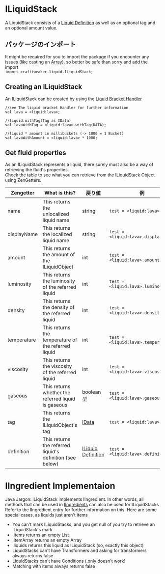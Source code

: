 # ILiquidStack

A LiquidStack consists of a [Liquid Definition](/Vanilla/Liquids/ILiquidDefinition/) as well as an optional tag and an optional amount value.

## パッケージのインポート
It might be required for you to import the package if you encounter any issues (like casting an [Array](/AdvancedFunctions/Arrays_and_Loops/)), so better be safe than sorry and add the import.  
`import crafttweaker.liquid.ILiquidStack;`

## Creating an ILiquidStack
An ILiquidStack can be created by using the [Liquid Bracket Handler](/Vanilla/Brackets/Bracket_Liquid/)


```zenscript
//see The liquid bracket Handler for further information
val lava = <liquid:lava>;

//liquid.withTag(Tag as IData)
val lavaWithTag = <liquid:lava>.withTag(DATA);

//liquid * amount in millibuckets (-> 1000 = 1 Bucket)
val lavaWithAmount = <liquid:lava> * 1000;
```

## Get fluid properties
As an ILiquidStack represents a liquid, there surely must also be a way of retrieving the fluid's properties.  
Check the table to see what you can retrieve from the ILiquidStack Object using ZenGetters.

| Zengetter   | What is this?                                             | 戻り値                                                       | 例                                         |
| ----------- | --------------------------------------------------------- | --------------------------------------------------------- | ----------------------------------------- |
| name        | This returns the unlocalized liquid name                  | string                                                    | `test = <liquid:lava>.name;`        |
| displayName | This returns the localized liquid name                    | string                                                    | `test = <liquid:lava>.displayName;` |
| amount      | This returns the amount of the ILiquidObject              | int                                                       | `test = <liquid:lava>.amount;`      |
| luminosity  | This returns the luminosity of the referred liquid        | int                                                       | `test = <liquid:lava>.luminosity;`  |
| density     | This returns the density of the referred liquid           | int                                                       | `test = <liquid:lava>.density;`     |
| temperature | This returns the temperature of the referred liquid       | int                                                       | `test = <liquid:lava>.temperature;` |
| viscosity   | This returns the viscosity of the referred liquid         | int                                                       | `test = <liquid:lava>.viscosity;`   |
| gaseous     | This returns whether the referred liquid is gaseous       | boolean型                                                  | `test = <liquid:lava>.gaseous;`     |
| tag         | This returns the ILiquidObject's tag                      | [IData](/Vanilla/Data/IData/)                             | `test = <liquid:lava>.tag;`         |
| definition  | This returns the referred liquid's definition (see below) | [ILiquid Definition](/Vanilla/Liquids/ILiquidDefinition/) | `test = <liquid:lava>.definition;`  |

# IIngredient Implementaion
Java Jargon: ILiquidStack implements IIngredient. In other words, all methods that can be used in [IIngredients](/Vanilla/Variable_Types/IIngredient/) can also be used for ILiquidStacks Refer to the IIngredient entry for further information on this. Here are some special cases, as liquids just aren't items

* You can't mark ILiquidStacks, and you get null of you try to retrieve an ILiquidStack's mark
* .items returns an empty List
* .itemArray returns an empty Array
* .liquids returns this liquid as ILiquidStack (so, exactly this object)
* LiquidStacks can't have Transformers and asking for transformers always returns false
* LiquidStacks can't have Conditions (.only doesn't work)
* Matching with items always returns false